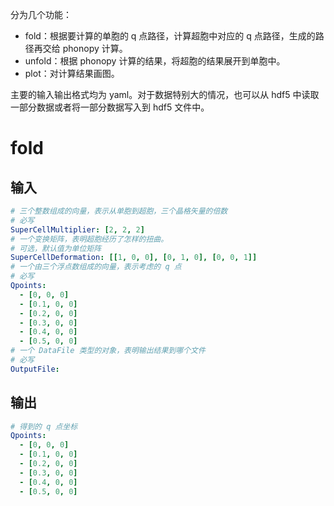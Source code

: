 分为几个功能：

* fold：根据要计算的单胞的 q 点路径，计算超胞中对应的 q 点路径，生成的路径再交给 phonopy 计算。
* unfold：根据 phonopy 计算的结果，将超胞的结果展开到单胞中。
* plot：对计算结果画图。

主要的输入输出格式均为 yaml。对于数据特别大的情况，也可以从 hdf5 中读取一部分数据或者将一部分数据写入到 hdf5 文件中。

# fold

## 输入

```yaml
# 三个整数组成的向量，表示从单胞到超胞，三个晶格矢量的倍数
# 必写
SuperCellMultiplier: [2, 2, 2]
# 一个变换矩阵，表明超胞经历了怎样的扭曲。
# 可选，默认值为单位矩阵
SuperCellDeformation: [[1, 0, 0], [0, 1, 0], [0, 0, 1]]
# 一个由三个浮点数组成的向量，表示考虑的 q 点
# 必写
Qpoints:
  - [0, 0, 0]
  - [0.1, 0, 0]
  - [0.2, 0, 0]
  - [0.3, 0, 0]
  - [0.4, 0, 0]
  - [0.5, 0, 0]
# 一个 DataFile 类型的对象，表明输出结果到哪个文件
# 必写
OutputFile:
```

## 输出

```yaml
# 得到的 q 点坐标
Qpoints:
  - [0, 0, 0]
  - [0.1, 0, 0]
  - [0.2, 0, 0]
  - [0.3, 0, 0]
  - [0.4, 0, 0]
  - [0.5, 0, 0]
```
